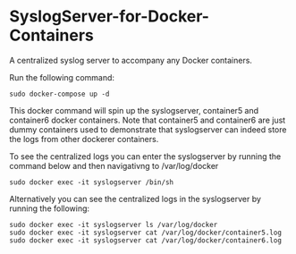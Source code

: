 # SyslogServer-for-Docker-Containers
A centralized syslog server to accompany any Docker containers.

Run the following command:

```
sudo docker-compose up -d
```

This docker command will spin up the syslogserver, container5 and container6 docker containers. Note that container5 and container6 are just dummy containers used to demonstrate that syslogserver can indeed store the logs from other dockerer containers.

To see the centralized logs you can enter the syslogserver by running the command below and then navigativng to /var/log/docker

```
sudo docker exec -it syslogserver /bin/sh
```

Alternatively you can see the centralized logs in the syslogserver by running the following:

```
sudo docker exec -it syslogserver ls /var/log/docker
sudo docker exec -it syslogserver cat /var/log/docker/container5.log
sudo docker exec -it syslogserver cat /var/log/docker/container6.log 
```
